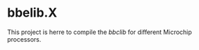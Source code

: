 bbelib.X
========

This project is herre to compile the _bbclib_ for different Microchip processors.
